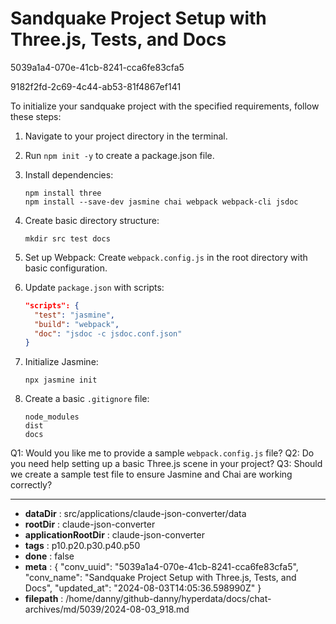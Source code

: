 # Sandquake Project Setup with Three.js, Tests, and Docs

5039a1a4-070e-41cb-8241-cca6fe83cfa5

9182f2fd-2c69-4c44-ab53-81f4867ef141

 To initialize your sandquake project with the specified requirements, follow these steps:

1. Navigate to your project directory in the terminal.
2. Run `npm init -y` to create a package.json file.
3. Install dependencies:
   ```
   npm install three
   npm install --save-dev jasmine chai webpack webpack-cli jsdoc
   ```
4. Create basic directory structure:
   ```
   mkdir src test docs
   ```
5. Set up Webpack:
   Create `webpack.config.js` in the root directory with basic configuration.

6. Update `package.json` with scripts:
   ```json
   "scripts": {
     "test": "jasmine",
     "build": "webpack",
     "doc": "jsdoc -c jsdoc.conf.json"
   }
   ```

7. Initialize Jasmine:
   ```
   npx jasmine init
   ```

8. Create a basic `.gitignore` file:
   ```
   node_modules
   dist
   docs
   ```

Q1: Would you like me to provide a sample `webpack.config.js` file?
Q2: Do you need help setting up a basic Three.js scene in your project?
Q3: Should we create a sample test file to ensure Jasmine and Chai are working correctly?

---

* **dataDir** : src/applications/claude-json-converter/data
* **rootDir** : claude-json-converter
* **applicationRootDir** : claude-json-converter
* **tags** : p10.p20.p30.p40.p50
* **done** : false
* **meta** : {
  "conv_uuid": "5039a1a4-070e-41cb-8241-cca6fe83cfa5",
  "conv_name": "Sandquake Project Setup with Three.js, Tests, and Docs",
  "updated_at": "2024-08-03T14:05:36.598990Z"
}
* **filepath** : /home/danny/github-danny/hyperdata/docs/chat-archives/md/5039/2024-08-03_918.md